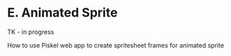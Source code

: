 # E. Animated Sprite

TK - in progress

How to use Piskel web app to create spritesheet frames for animated sprite

